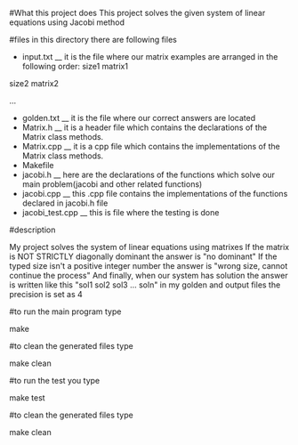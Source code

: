 #What this project does
 This project solves the given system of linear equations using Jacobi method

#files
 in this directory there are following files
* input.txt __ it is the file where our matrix examples are arranged in the following order:
 size1
  matrix1
  
 size2
  matrix2
  
 ...
 
	       
* golden.txt __ it is the file where our correct answers are located
* Matrix.h __ it is a header file which contains the declarations of the Matrix class methods.
* Matrix.cpp __  it is a cpp file which contains the implementations of the Matrix class methods.
* Makefile
* jacobi.h __ here are the declarations of the functions which solve our main problem(jacobi and other related functions)
* jacobi.cpp __ this .cpp file contains the implementations of the functions declared in jacobi.h file
* jacobi_test.cpp __ this is file where the testing is done

#description

My project solves the system of linear equations using matrixes
If the matrix is NOT STRICTLY diagonally dominant the answer is "no dominant"
If the typed size isn't a positive integer number the answer is "wrong size, cannot continue the process"
And finally, when our system has solution the answer is written like this   "sol1 sol2 sol3 ... soln"
in my golden and output files the precision is set as 4

#to run the main program type

  make
 
#to clean the generated files type

  make clean 

#to run the test you type

  make test
 
#to clean the generated files type

  make clean

